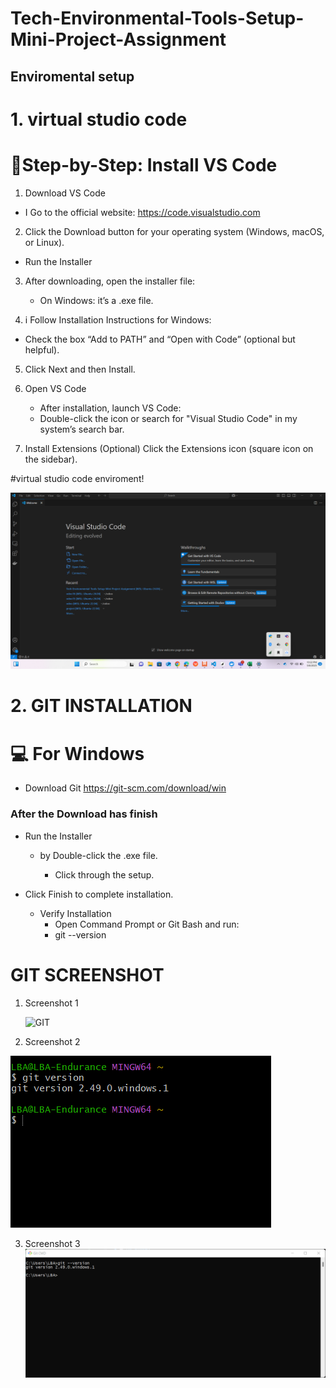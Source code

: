 # Tech-Environmental-Tools-Setup-Mini-Project-Assignment
## Enviromental setup 
# 1. virtual studio code
# 🧩Step-by-Step: Install VS Code
1. Download VS Code
  - I Go to the official website: https://code.visualstudio.com

2. Click the Download button for your operating system (Windows, macOS, or Linux).

  - Run the Installer
3. After downloading, open the installer file:
   - On Windows: it’s a .exe file.

4. i Follow Installation Instructions for Windows:
  - Check the box “Add to PATH” and “Open with Code” (optional but helpful).

5. Click Next and then Install.

6. Open VS Code
   - After installation, launch VS Code:
   - Double-click the icon or search for "Visual Studio Code" in my system’s search bar.

7. Install Extensions (Optional)
Click the Extensions icon (square icon on the sidebar).

#virtual studio code enviroment!

![virtual studio code](images/vs_code.png)

# 2. GIT INSTALLATION

# 💻 For Windows
 - Download Git
 <https://git-scm.com/download/win>

### After the Download has finish

  - Run the Installer
     - by Double-click the .exe file.

       - Click through the setup. 



  - Click Finish to complete installation.

    - Verify Installation
       - Open Command Prompt or Git Bash and run:
       - git --version

# GIT SCREENSHOT

1. Screenshot 1
   
   ![GIT](images/git.png)

2. Screenshot 2

 ![GIT](images/git2.png)

3. Screenshot 3
   ![GIT](images/git3.png)
